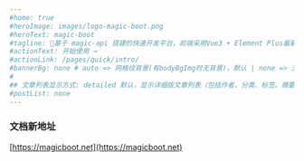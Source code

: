 ```yaml
---
#home: true
#heroImage: images/logo-magic-boot.png
#heroText: magic-boot
#tagline: 🚀基于 magic-api 搭建的快速开发平台，前端采用Vue3 + Element Plus最新版本搭建，依赖较少，运行速度快。对常用组件进行封装。
#actionText: 开始使用 →
#actionLink: /pages/quick/intro/
#bannerBg: none # auto => 网格纹背景(有bodyBgImg时无背景)，默认 | none => 无 | '大图地址' | background: 自定义背景样式       提示：如发现文本颜色不适应你的背景时可以到palette.styl修改$bannerTextColor变量
#
## 文章列表显示方式: detailed 默认，显示详细版文章列表（包括作者、分类、标签、摘要、分页等）| simple => 显示简约版文章列表（仅标题和日期）| none 不显示文章列表
#postList: none
---
```


### 文档新地址
[https://magicboot.net](https://magicboot.net)  
